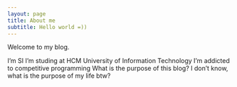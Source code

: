 ```yaml
---
layout: page
title: About me
subtitle: Hello world =))
---
```


Welcome to my blog.

I’m SI
I’m studing at HCM University of Information Technology
I’m addicted to competitive programming
What is the purpose of this blog?
I don’t know, what is the purpose of my life btw?
